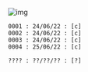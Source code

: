 ![img](https://projecteuler.net/themes/logo_default.png)
```
0001 : 24/06/22 : [c]
0002 : 24/06/22 : [c]
0003 : 24/06/22 : [c]
0004 : 25/06/22 : [c]
``` 
``` 
???? : ??/??/?? : [?]
``` 
